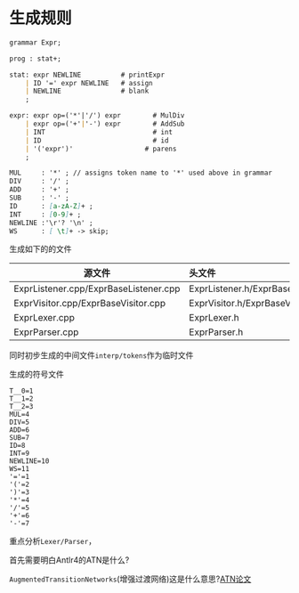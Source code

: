 生成规则
====

```markdown
grammar Expr;

prog : stat+;

stat: expr NEWLINE          # printExpr
	| ID '=' expr NEWLINE   # assign
	| NEWLINE               # blank
	;

expr: expr op=('*'|'/') expr        # MulDiv
	| expr op=('+'|'-') expr        # AddSub
	| INT                           # int
	| ID                            # id
	| '('expr')'                  # parens
	;

MUL     : '*' ; // assigns token name to '*' used above in grammar
DIV     : '/' ;
ADD     : '+' ;
SUB     : '-' ;
ID      : [a-zA-Z]+ ;
INT     : [0-9]+ ;
NEWLINE :'\r'? '\n' ;
WS      : [ \t]+ -> skip;
```

生成如下的的文件

| 源文件                                | 头文件                            |
| ------------------------------------- | :-------------------------------- |
| ExprListener.cpp/ExprBaseListener.cpp | ExprListener.h/ExprBaseListener.h |
| ExprVisitor.cpp/ExprBaseVisitor.cpp   | ExprVisitor.h/ExprBaseVisitor.h   |
| ExprLexer.cpp                         | ExprLexer.h                       |
| ExprParser.cpp                        | ExprParser.h                      |

同时初步生成的中间文件`interp/tokens`作为临时文件

生成的符号文件

```
T__0=1
T__1=2
T__2=3
MUL=4
DIV=5
ADD=6
SUB=7
ID=8
INT=9
NEWLINE=10
WS=11
'='=1
'('=2
')'=3
'*'=4
'/'=5
'+'=6
'-'=7
```

重点分析`Lexer/Parser`，

首先需要明白Antlr4的ATN是什么?

`AugmentedTransitionNetworks`(增强过渡网络)这是什么意思?[ATN论文](doc/LL-star-PLDI11.pdf)